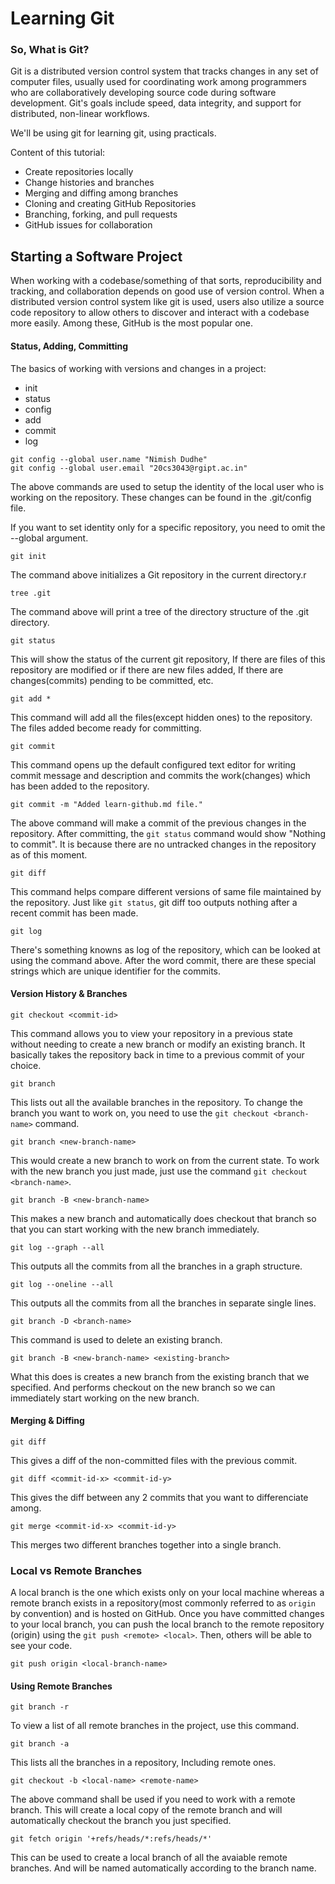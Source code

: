 # Learning Git

### So, What is Git?
Git is a distributed version control system that tracks changes in any set of computer files, usually used for coordinating work among programmers who are collaboratively developing source code during software development. Git's goals include speed, data integrity, and support for distributed, non-linear workflows.

We'll be using git for learning git, using practicals.

Content of this tutorial:
- Create repositories locally
- Change histories and branches
- Merging and diffing among branches
- Cloning and creating GitHub Repositories
- Branching, forking, and pull requests
- GitHub issues for collaboration


## Starting a Software Project
When working with a codebase/something of that sorts, reproducibility and tracking, and collaboration depends on good use of version control. When a distributed version control system like git is used, users also utilize a source code repository to allow others to discover and interact with a codebase more easily. Among these, GitHub is the most popular one.

#### Status, Adding, Committing

The basics of working with versions and changes in a project:
- init
- status
- config
- add
- commit
- log

```
git config --global user.name "Nimish Dudhe"
git config --global user.email "20cs3043@rgipt.ac.in" 
```
The above commands are used to setup the identity of the local user who is working on the repository.
These changes can be found in the .git/config file.

If you want to set identity only for a specific repository, you need to omit the --global argument.

```
git init
```
The command above initializes a Git repository in the current directory.r

```
tree .git
```
The command above will print a tree of the directory structure of the .git directory.

```
git status
```
This will show the status of the current git repository, If there are files of this repository are modified or if there are new files added, If there are changes(commits) pending to be committed, etc.

```
git add *
```
This command will add all the files(except hidden ones) to the repository. The files added become ready for committing. 

```
git commit
```
This command opens up the default configured text editor for writing commit message and description and commits the work(changes) which has been added to the repository.

```
git commit -m "Added learn-github.md file."
```
The above command will make a commit of the previous changes in the repository. After committing, the `git status` command would show "Nothing to commit". It is because there are no untracked changes in the repository as of this moment.

```
git diff
```
This command helps compare different versions of same file maintained by the repository. Just like `git status`, git diff too outputs nothing after a recent commit has been made.

```
git log
```
There's something knowns as log of the repository, which can be looked at using the command above. After the word commit, there are these special strings which are unique identifier for the commits.

#### Version History & Branches
```
git checkout <commit-id>
```
This command allows you to view your repository in a previous state without needing to create a new branch or modify an existing branch. It basically takes the repository back in time to a previous commit of your choice.

```
git branch
```
This lists out all the available branches in the repository. To change the branch you want to work on, you need to use the `git checkout <branch-name>` command.

```
git branch <new-branch-name>
```
This would create a new branch to work on from the current state. To work with the new branch you just made, just use the command `git checkout <branch-name>`.

```
git branch -B <new-branch-name>
```
This makes a new branch and automatically does checkout that branch so that you can start working with the new branch immediately.

```
git log --graph --all
```
This outputs all the commits from all the branches in a graph structure.

```
git log --oneline --all
```
This outputs all the commits from all the branches in separate single lines.

```
git branch -D <branch-name>
```
This command is used to delete an existing branch.

```
git branch -B <new-branch-name> <existing-branch>
```
What this does is creates a new branch from the existing branch that we specified. And performs checkout on the new branch so we can immediately start working on the new branch.

#### Merging & Diffing

```
git diff
```
This gives a diff of the non-committed files with the previous commit.

```
git diff <commit-id-x> <commit-id-y>
```
This gives the diff between any 2 commits that you want to differenciate among.

```
git merge <commit-id-x> <commit-id-y>
```
This merges two different branches together into a single branch. 

### Local vs Remote Branches
A local branch is the one which exists only on your local machine whereas a remote branch exists in a repository(most commonly referred to as `origin` by convention) and is hosted on GitHub.
Once you have committed changes to your local branch, you can push the local branch to the remote repository (origin) using the `git push <remote> <local>`. Then, others will be able to see your code.
```
git push origin <local-branch-name>
```

#### Using Remote Branches
```
git branch -r
```
To view a list of all remote branches in the project, use this command.

```
git branch -a
```
This lists all the branches in a repository, Including remote ones.

```
git checkout -b <local-name> <remote-name>
```
The above command shall be used if you need to work with a remote branch. This will create a local copy of the remote branch and will automatically checkout the branch you just specified.

```
git fetch origin '+refs/heads/*:refs/heads/*'
```
This can be used to create a local branch of all the avaiable remote branches. And will be named automatically according to the branch name.

